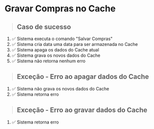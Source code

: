 # Gravar Compras no Cache

> ## Caso de sucesso
1. ✅ Sistema executa o comando "Salvar Compras"
2. ✅ Sistema cria data uma data para ser armazenada no Cache
3. ✅ Sistema apaga os dados do Cache atual
4. ✅ Sistema grava os novos dados do Cache
5. ✅ Sistema não retorna nenhum erro

> ## Exceção - Erro ao apagar dados do Cache
1. ✅ Sistema não grava os novos dados do Cache
2. ✅ Sistema retorna erro

> ## Exceção - Erro ao gravar dados do Cache
1. ✅ Sistema retorna erro